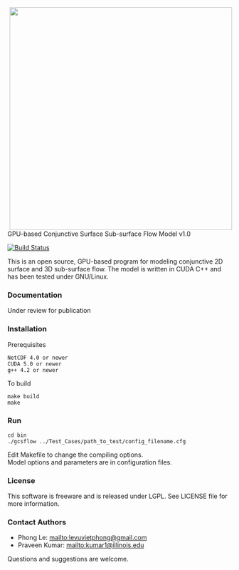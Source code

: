 <img src="https://cloud.githubusercontent.com/assets/1987216/4551081/ee29a83a-4e6c-11e4-8707-355641753c64.png" width="500px" hspace=5>  
GPU-based Conjunctive Surface Sub-surface Flow Model v1.0

[![Build Status](https://travis-ci.org/simkimsia/UtilityBehaviors.png)](https://travis-ci.org/simkimsia/UtilityBehaviors)


This is an open source, GPU-based program for modeling conjunctive 2D surface and 3D sub-surface flow. The model is written in CUDA C++ and has been tested under GNU/Linux.

### Documentation
Under review for publication


### Installation
Prerequisites
```
NetCDF 4.0 or newer
CUDA 5.0 or newer
g++ 4.2 or newer
```

To build
```
make build
make
```


### Run  
```
cd bin
./gcsflow ../Test_Cases/path_to_test/config_filename.cfg
```
Edit Makefile to change the compiling options.  
Model options and parameters are in configuration files.

### License
This software is freeware and is released under LGPL. See LICENSE file for more information. 


### Contact Authors
* Phong Le: <mailto:levuvietphong@gmail.com>
* Praveen Kumar: <mailto:kumar1@illinois.edu>

Questions and suggestions are welcome.